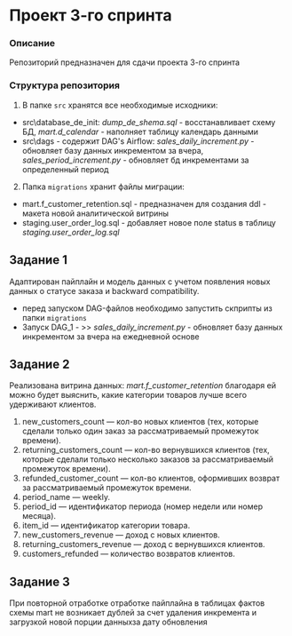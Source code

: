 # Проект 3-го спринта

### Описание
Репозиторий предназначен для сдачи проекта 3-го спринта

### Структура репозитория
1. В папке `src` хранятся все необходимые исходники: 
* src\database_de_init: *dump_de_shema.sql* - восстанавливает схему БД, *mart.d_calendar* - наполняет таблицу календарь данными
* src\dags - содержит DAG's Airflow: *sales_daily_increment.py* - обновляет базу данных инкрементом за вчера, *sales_period_increment.py* - обновляет бд инкрементами за определенный период

2. Папка `migrations` хранит файлы миграции:
* mart.f_customer_retention.sql - предназначен для создания ddl - макета новой аналитической витрины
* staging.user_order_log.sql - добавляет новое поле status в таблицу *staging.user_order_log.sql*


## Задание 1
Адаптирован пайплайн и модель данных с учетом появления новых данных о статусе заказа и backward compatibility.
* перед запуском DAG-файлов необходимо запустить скприпты из папки `migrations`
* Запуск DAG_1 - >> *sales_daily_increment.py* - обновляет базу данных инкрементом за вчера на ежедневной основе

## Задание 2
Реализована витрина данных: *mart.f_customer_retention* благодаря ей можно будет выяснить, какие категории товаров лучше всего удерживают клиентов.

1. new_customers_count — кол-во новых клиентов (тех, которые сделали только один 
заказ за рассматриваемый промежуток времени).
2. returning_customers_count — кол-во вернувшихся клиентов (тех,
которые сделали только несколько заказов за рассматриваемый промежуток времени).
3. refunded_customer_count — кол-во клиентов, оформивших возврат за 
рассматриваемый промежуток времени.
4. period_name — weekly.
5. period_id — идентификатор периода (номер недели или номер месяца).
6. item_id — идентификатор категории товара.
7. new_customers_revenue — доход с новых клиентов.
8. returning_customers_revenue — доход с вернувшихся клиентов.
9. customers_refunded — количество возвратов клиентов. 

## Задание 3
При повторной отработке отработке пайплайна в таблицах фактов схемы mart не возникает дублей за счет удаления инкремента и загрузкой новой порции данныхза дату обновления